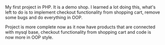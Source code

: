 My first project in PHP. It is a demo shop. I learned a lot doing this, what's left to do is to implement checkout functionality from shopping cart, remove some bugs and do everything in OOP.

Project is more complete now as it now have products that are connected with mysql base, checkout functionality from shopping cart and code is now more in OOP style.
